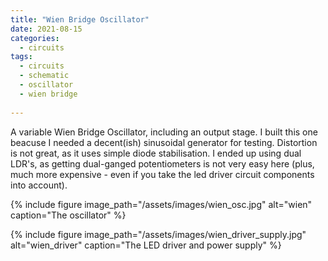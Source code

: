 ```yaml
---
title: "Wien Bridge Oscillator"
date: 2021-08-15
categories:
  - circuits
tags:
  - circuits
  - schematic
  - oscillator
  - wien bridge
  
---
```


A variable Wien Bridge Oscillator, including an output stage. I built this one beacuse I needed a decent(ish) sinusoidal generator for testing. Distortion is not great, as it uses simple diode stabilisation. I ended up using dual LDR's, as getting dual-ganged potentiometers is not very easy here (plus, much more expensive - even if you take the led driver circuit components into account).



{% include figure image_path="/assets/images/wien_osc.jpg" alt="wien" caption="The oscillator" %}



{% include figure image_path="/assets/images/wien_driver_supply.jpg" alt="wien_driver" caption="The LED driver and power supply" %}








